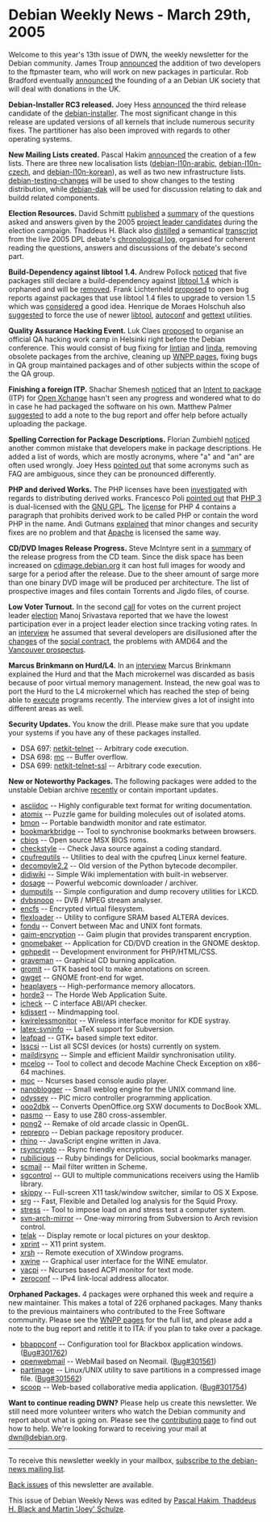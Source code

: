 
Debian Weekly News - March 29th, 2005
=====================================


Welcome to this year's 13th issue of DWN, the weekly newsletter for the
Debian community. James Troup [announced](https://lists.debian.org/debian-project/2005/03/msg00142.html) the addition of two developers to the ftpmaster team, who will
work on new packages in particular. Rob Bradford eventually [announced](http://www.robster.org.uk/blog/2005/03/20#founding-20050320) the founding of a an Debian UK society that will deal with
donations in the UK.


**Debian-Installer RC3 released.** Joey Hess [announced](https://www.debian.org/devel/debian-installer/News/2005/20050323) the third release candidate of the [debian-installer](https://www.debian.org/devel/debian-installer/). The most
significant change in this release are updated versions of all kernels that
include numerous security fixes. The partitioner has also been improved with
regards to other operating systems.


**New Mailing Lists created.** Pascal Hakim [announced](http://www.redellipse.net/stuff/Debian/Lists/new-list-day.story)
the creation of a few lists. There are three new
localisation lists ([debian-l10n-arabic](https://lists.debian.org/debian-l10n-arabic), [debian-l10n-czech](https://lists.debian.org/debian-l10n-czech), and [debian-l10n-korean](https://lists.debian.org/debian-l10n-korean)), as
well as two new infrastructure lists. [debian-testing-changes](https://lists.debian.org/debian-testing-changes)
will be used to show changes to the testing distribution, while [debian-dak](https://lists.debian.org/debian-dak) will be used for
discussion relating to dak and buildd related components.


**Election Resources.** David Schmitt [published](https://lists.debian.org/debian-vote/2005/03/msg00829.html)
a [summary](http://debian.edv-bus.at/vote-2005/) of the questions
asked and answers given by the 2005 [project leader candidates](https://www.debian.org/vote/2005/vote_001) during the election campaign. Thaddeus H. Black
also [distilled](https://lists.debian.org/debian-vote/2005/03/msg00848.html) a semantical [transcript](http://home.ntelos.net/~b-tk/vote/2005/Log-debian-dpl-debate-reordered.html) from the live 2005 DPL debate's [chronological log](https://www.debian.org/vote/2005/Log-debian-dpl-debate),
organised for coherent reading the questions, answers and discussions of the
debate's second part.


**Build-Dependency against libtool 1.4.** Andrew Pollock [noticed](https://lists.debian.org/debian-qa/2005/03/msg00075.html)
that five packages still declare a build-dependency against [libtool 1.4](https://packages.debian.org/libtool1.4) which is orphaned
and will be [removed](https://lists.debian.org/debian-qa/2005/03/msg00077.html).
Frank Lichtenheld [proposed](https://lists.debian.org/debian-qa/2005/03/msg00078.html) to
open bug reports against packages that use libtool 1.4 files to upgrade to
version 1.5 which was [considered](https://lists.debian.org/debian-qa/2005/03/msg00079.html)
a good idea. Henrique de Moraes Holschuh also [suggested](https://lists.debian.org/debian-qa/2005/03/msg00081.html)
to force the use of newer [libtool](https://packages.debian.org/libtool), [autoconf](https://packages.debian.org/autoconf) and [gettext](https://packages.debian.org/gettext) utilities.


**Quality Assurance Hacking Event.** Luk Claes [proposed](https://lists.debian.org/debian-qa/2005/03/msg00084.html)
to organise an official QA hacking work camp in Helsinki right before the
Debian conference. This would consist of bug fixing for [lintian](https://packages.debian.org/lintian) and [linda](https://packages.debian.org/linda), removing obsolete packages
from the archive, cleaning up [WNPP pages](https://www.debian.org/devel/wnpp/),
fixing bugs in QA group maintained packages and of other subjects within the
scope of the QA group.


**Finishing a foreign ITP.** Shachar Shemesh [noticed](https://lists.debian.org/debian-mentors/2005/03/msg00259.html)
that an [Intent to package](https://bugs.debian.org/269329) (ITP)
for [Open Xchange](http://mirror.open-xchange.org/ox/EN/community/)
hasn't seen any progress and wondered what to do in case he had packaged the
software on his own. Matthew Palmer [suggested](https://lists.debian.org/debian-mentors/2005/03/msg00260.html)
to add a note to the bug report and offer help before actually uploading the
package.


**Spelling Correction for Package Descriptions.** Florian
Zumbiehl [noticed](https://lists.debian.org/debian-devel/2005/03/msg01170.html) another common mistake that developers make in package
descriptions. He added a list of words, which are mostly acronyms, where "a"
and "an" are often used wrongly. Joey Hess [pointed
out](https://lists.debian.org/debian-devel/2005/03/msg01173.html) that some acronyms such as FAQ are ambiguous, since they can be pronounced
differently.


**PHP and derived Works.** The PHP licenses have been [investigated](https://lists.debian.org/debian-legal/2005/02/msg00222.html) with regards to distributing derived works. Francesco Poli
[pointed
out](https://lists.debian.org/debian-legal/2005/02/msg00346.html) that [PHP 3](https://packages.debian.org/php3) is
dual-licensed with the [GNU
GPL](https://www.gnu.org/copyleft/gpl.html). The [license](https://packages.debian.org/changelogs/pool/main/p/php4/php4_4.3.10-10/php4.copyright) for PHP 4 contains a paragraph that prohibits derived work to
be called PHP or contain the word PHP in the name. Andi Gutmans [explained](https://lists.debian.org/debian-legal/2005/03/msg00169.html)
that minor changes and security fixes are no problem and that [Apache](https://packages.debian.org/apache) is licensed the same
way.


**CD/DVD Images Release Progress.** Steve McIntyre sent in a [summary](https://lists.debian.org/debian-devel-announce/2005/03/msg00013.html) of the release progress from the CD team. Since the disk space
has been increased on [cdimage.debian.org](https://cdimage.debian.org/) it can host full images for woody and sarge for a
period after the release. Due to the sheer amount of sarge more than one
binary DVD image will be produced per architecture. The list of prospective
images and files contain Torrents and Jigdo files, of course.


**Low Voter Turnout.** In the second [call](https://lists.debian.org/debian-devel-announce/2005/03/msg00026.html) for votes on the current project leader [election](https://www.debian.org/vote/2005/vote_001) Manoj Srivastava reported that
we have the lowest participation ever in a project leader election since
tracking voting rates. In an [interview](http://www.zdnet.com.au/news/software/0,2000061733,39186281,00.htm) he assumed that several developers are disillusioned after the
[changes](https://www.debian.org/vote/2004/vote_003) of the [social contract](https://www.debian.org/social_contract), the problems with AMD64
and the [Vancouver prospectus](https://lists.debian.org/debian-devel-announce/2005/03/msg00012.html).


**Marcus Brinkmann on Hurd/L4.** In an [interview](http://portal.wikinerds.org/brinkmann-interview-mar2005)
Marcus Brinkmann explained the Hurd and that the Mach microkernel was
discarded as basis because of poor virtual memory management. Instead, the
new goal was to port the Hurd to the L4 microkernel which has reached the step
of being able to [execute](http://portal.wikinerds.org/gnu-hurd-l4-first-program)
programs recently. The interview gives a lot of insight into
different areas as well.


**Security Updates.** You know the drill. Please make sure
that you update your systems if you have any of these packages installed.


* DSA 697: [netkit-telnet](https://www.debian.org/security/2005/dsa-697) --
 Arbitrary code execution.
* DSA 698: [mc](https://www.debian.org/security/2005/dsa-698) --
 Buffer overflow.
* DSA 699: [netkit-telnet-ssl](https://www.debian.org/security/2005/dsa-699) --
 Arbitrary code execution.


**New or Noteworthy Packages.** The following packages were
added to the unstable Debian archive [recently](https://packages.debian.org/unstable/newpkg_main) or contain
important updates.


* [asciidoc](https://packages.debian.org/unstable/text/asciidoc)
 -- Highly configurable text format for writing documentation.
* [atomix](https://packages.debian.org/unstable/games/atomix)
 -- Puzzle game for building molecules out of isolated atoms.
* [bmon](https://packages.debian.org/unstable/net/bmon)
 -- Portable bandwidth monitor and rate estimator.
* [bookmarkbridge](https://packages.debian.org/unstable/x11/bookmarkbridge)
 -- Tool to synchronise bookmarks between browsers.
* [cbios](https://packages.debian.org/unstable/misc/cbios)
 -- Open source MSX BIOS roms.
* [checkstyle](https://packages.debian.org/unstable/libs/checkstyle)
 -- Check Java source against a coding standard.
* [cpufrequtils](https://packages.debian.org/unstable/admin/cpufrequtils)
 -- Utilities to deal with the cpufreq Linux kernel feature.
* [decompyle2.2](https://packages.debian.org/unstable/python/decompyle2.2)
 -- Old version of the Python bytecode decompiler.
* [didiwiki](https://packages.debian.org/unstable/web/didiwiki)
 -- Simple Wiki implementation with built-in webserver.
* [dosage](https://packages.debian.org/unstable/net/dosage)
 -- Powerful webcomic downloader / archiver.
* [dumputils](https://packages.debian.org/unstable/admin/dumputils)
 -- Simple configuration and dump recovery utilities for LKCD.
* [dvbsnoop](https://packages.debian.org/unstable/misc/dvbsnoop)
 -- DVB / MPEG stream analyser.
* [encfs](https://packages.debian.org/unstable/utils/encfs)
 -- Encrypted virtual filesystem.
* [flexloader](https://packages.debian.org/unstable/electronics/flexloader)
 -- Utility to configure SRAM based ALTERA devices.
* [fondu](https://packages.debian.org/unstable/utils/fondu)
 -- Convert between Mac and UNIX font formats.
* [gaim-encryption](https://packages.debian.org/unstable/net/gaim-encryption)
 -- Gaim plugin that provides transparent encryption.
* [gnomebaker](https://packages.debian.org/unstable/gnome/gnomebaker)
 -- Application for CD/DVD creation in the GNOME desktop.
* [gphpedit](https://packages.debian.org/unstable/gnome/gphpedit)
 -- Development environment for PHP/HTML/CSS.
* [graveman](https://packages.debian.org/unstable/gnome/graveman)
 -- Graphical CD burning application.
* [gromit](https://packages.debian.org/unstable/x11/gromit)
 -- GTK based tool to make annotations on screen.
* [gwget](https://packages.debian.org/unstable/gnome/gwget)
 -- GNOME front-end for wget.
* [heaplayers](https://packages.debian.org/unstable/libdevel/heaplayers)
 -- High-performance memory allocators.
* [horde3](https://packages.debian.org/unstable/web/horde3)
 -- The Horde Web Application Suite.
* [icheck](https://packages.debian.org/unstable/devel/icheck)
 -- C interface ABI/API checker.
* [kdissert](https://packages.debian.org/unstable/kde/kdissert)
 -- Mindmapping tool.
* [kwirelessmonitor](https://packages.debian.org/unstable/kde/kwirelessmonitor)
 -- Wireless interface monitor for KDE systray.
* [latex-svninfo](https://packages.debian.org/unstable/tex/latex-svninfo)
 -- LaTeX support for Subversion.
* [leafpad](https://packages.debian.org/unstable/editors/leafpad)
 -- GTK+ based simple text editor.
* [lsscsi](https://packages.debian.org/unstable/admin/lsscsi)
 -- List all SCSI devices (or hosts) currently on system.
* [maildirsync](https://packages.debian.org/unstable/mail/maildirsync)
 -- Simple and efficient Maildir synchronisation utility.
* [mcelog](https://packages.debian.org/unstable/admin/mcelog)
 -- Tool to collect and decode Machine Check Exception on x86-64 machines.
* [moc](https://packages.debian.org/unstable/sound/moc)
 -- Ncurses based console audio player.
* [nanoblogger](https://packages.debian.org/unstable/web/nanoblogger)
 -- Small weblog engine for the UNIX command line.
* [odyssey](https://packages.debian.org/unstable/electronics/odyssey)
 -- PIC micro controller programming application.
* [ooo2dbk](https://packages.debian.org/unstable/text/ooo2dbk)
 -- Converts OpenOffice.org SXW documents to DocBook XML.
* [pasmo](https://packages.debian.org/unstable/devel/pasmo)
 -- Easy to use Z80 cross-assembler.
* [pong2](https://packages.debian.org/unstable/games/pong2)
 -- Remake of old arcade classic in OpenGL.
* [reprepro](https://packages.debian.org/unstable/utils/reprepro)
 -- Debian package repository producer.
* [rhino](https://packages.debian.org/unstable/interpreters/rhino)
 -- JavaScript engine written in Java.
* [rsyncrypto](https://packages.debian.org/unstable/utils/rsyncrypto)
 -- Rsync friendly encryption.
* [rubilicious](https://packages.debian.org/unstable/web/rubilicious)
 -- Ruby bindings for Delicious, social bookmarks manager.
* [scmail](https://packages.debian.org/unstable/mail/scmail)
 -- Mail filter written in Scheme.
* [sgcontrol](https://packages.debian.org/unstable/hamradio/sgcontrol)
 -- GUI to multiple communications receivers using the Hamlib library.
* [skippy](https://packages.debian.org/unstable/x11/skippy)
 -- Full-screen X11 task/window switcher, similar to OS X Expose.
* [srg](https://packages.debian.org/unstable/admin/srg)
 -- Fast, Flexible and Detailed log analysis for the Squid Proxy.
* [stress](https://packages.debian.org/unstable/devel/stress)
 -- Tool to impose load on and stress test a computer system.
* [svn-arch-mirror](https://packages.debian.org/unstable/devel/svn-arch-mirror)
 -- One-way mirroring from Subversion to Arch revision control.
* [telak](https://packages.debian.org/unstable/x11/telak)
 -- Display remote or local pictures on your desktop.
* [xprint](https://packages.debian.org/unstable/x11/xprint)
 -- X11 print system.
* [xrsh](https://packages.debian.org/unstable/x11/xrsh)
 -- Remote execution of XWindow programs.
* [xwine](https://packages.debian.org/unstable/otherosfs/xwine)
 -- Graphical user interface for the WINE emulator.
* [yacpi](https://packages.debian.org/unstable/utils/yacpi)
 -- Ncurses based ACPI monitor for text mode.
* [zeroconf](https://packages.debian.org/unstable/net/zeroconf)
 -- IPv4 link-local address allocator.


**Orphaned Packages.** 4 packages were orphaned this week and
require a new maintainer. This makes a total of 226 orphaned packages. Many
thanks to the previous maintainers who contributed to the Free Software
community. Please see the [WNPP pages](https://www.debian.org/devel/wnpp/) for
the full list, and please add a note to the bug report and retitle it to ITA:
if you plan to take over a package.


* [bbappconf](https://packages.debian.org/unstable/x11/bbappconf)
 -- Configuration tool for Blackbox application windows.
 ([Bug#301762](https://bugs.debian.org/301762))
* [openwebmail](https://packages.debian.org/unstable/web/openwebmail)
 -- WebMail based on Neomail.
 ([Bug#301561](https://bugs.debian.org/301561))
* [partimage](https://packages.debian.org/unstable/admin/partimage)
 -- Linux/UNIX utility to save partitions in a compressed image file.
 ([Bug#301562](https://bugs.debian.org/301562))
* [scoop](https://packages.debian.org/unstable/web/scoop)
 -- Web-based collaborative media application.
 ([Bug#301754](https://bugs.debian.org/301754))


**Want to continue reading DWN?** Please help us create this
newsletter. We still need more volunteer writers who watch the Debian
community and report about what is going on. Please see the [contributing page](https://www.debian.org/News/weekly/contributing) to find out how
to help. We're looking forward to receiving your mail at [dwn@debian.org](mailto:dwn@debian.org).




---



 To receive this newsletter weekly in your mailbox, [subscribe to the debian-news mailing list](https://lists.debian.org/debian-news/).



[Back issues](https://www.debian.org/News/weekly/) of this newsletter are available.



This issue of Debian Weekly News was edited by [Pascal Hakim, Thaddeus H. Black and Martin 'Joey' Schulze](mailto:dwn@debian.org).




